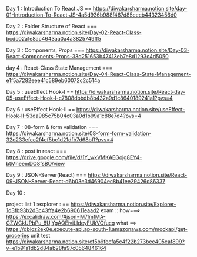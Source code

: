 Day 1 : Introduction To React.JS   == https://diwakarsharma.notion.site/day-01-Introduction-To-React-JS-4a5d936b988f467d85cecb44323456d0


Day 2 : Folder Structure of React === https://diwakarsharma.notion.site/Day-02-React-Class-bcdc02a1e8ac4643aa0a4a3825749ff5



Day 3 : Components, Props === https://diwakarsharma.notion.site/Day-03-React-Components-Props-33d251653b47413eb7e8d1293c4d5050



day 4 : React-Class State Management === https://diwakarsharma.notion.site/Day-04-React-Class-State-Management-e1f5a7282eee41c589eb60072c2c514a


Day 5 : useEffect Hook-I ==  https://diwakarsharma.notion.site/React-day-05-useEffect-Hook-I-c7808dbbdb8b432a9d1c8640189241a1?pvs=4


Day 6 : useEffect Hook-II == https://diwakarsharma.notion.site/useEffect-Hook-II-53da985c75b04c03a0d1b99a1c88e7d4?pvs=4


Day 7 : 08-form & form validation ===  https://diwakarsharma.notion.site/08-form-form-validation-32d233efcc2f4ef5bc1d21dfb7d68bff?pvs=4


Day 8 : post in react === https://drive.google.com/file/d/1Y_wkVMKAEGojg8EY4-btMneemDO8fsBO/view


Day 9 : JSON-Server(React) === https://diwakarsharma.notion.site/React-09-JSON-Server-React-d6b03e3d46904ec8b41ee29426d86337


Day 10 : 











project list 1 :explorer : == https://diwakarsharma.notion.site/Explorer-1d3fb93b2d3c43ffa4e2b690611eaad2
exam :: how===> https://excalidraw.com/#json=M7lmfMA-CZWCkUPbPu_8U,YgAQEiviLIdeyFUkVOfucg   what ==>  https://dbioz2ek0e.execute-api.ap-south-1.amazonaws.com/mockapi/get-groceries
unit test https://diwakarsharma.notion.site/cf5b9fecfa5c4f22b273bec405caf899?v=e1b91a1db2d84ab28fa97c0564846164